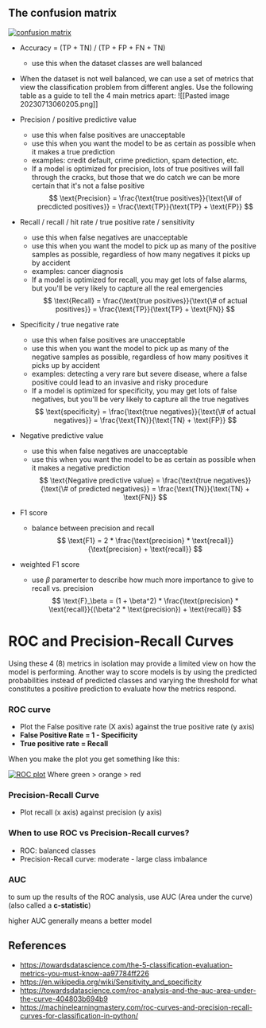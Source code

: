 ## The confusion matrix

[![confusion matrix](https://miro.medium.com/max/720/1*Vf4PXEybOl_AzervGOlgqw.webp)](https://towardsdatascience.com/roc-analysis-and-the-auc-area-under-the-curve-404803b694b9)
- Accuracy = (TP + TN) / (TP + FP + FN + TN)
	- use this when the dataset classes are well balanced

- When the dataset is not well balanced, we can use a set of metrics that view the classification problem from different angles. Use the following table as a guide to tell the 4 main metrics apart:
![[Pasted image 20230713060205.png]]
- Precision / positive predictive value
	- use this when false positives are unacceptable
	- use this when you want the model to be as certain as possible when it makes a true prediction
	- examples: credit default, crime prediction, spam detection, etc.
	- If a model is optimized for precision, lots of true positives will fall through the cracks, but those that we do catch we can be more certain that it's not a false positive
$$
\text{Precision} = \frac{\text{true positives}}{\text{\# of precdicted positives}} = \frac{\text{TP}}{\text{TP} + \text{FP}}
$$
- Recall / recall / hit rate / true positive rate / sensitivity
	- use this when false negatives are unacceptable
	- use this when you want the model to pick up as many of the positive samples as possible, regardless of how many negatives it picks up by accident
	- examples: cancer diagnosis
	- If a model is optimized for recall, you may get lots of false alarms, but you'll be very likely to capture all the real emergencies
$$
\text{Recall} = \frac{\text{true positives}}{\text{\# of actual positives}} = \frac{\text{TP}}{\text{TP} + \text{FN}}
$$
- Specificity / true negative rate
	- use this when false positives are unacceptable
	- use this when you want the model to pick up as many of the negative samples as possible, regardless of how many positives it picks up by accident
	- examples: detecting a very rare but severe disease, where a false positive could lead to an invasive and risky procedure
	- If a model is optimized for specificity, you may get lots of false negatives, but you'll be very likely to capture all the true negatives
$$
\text{specificity} = \frac{\text{true negatives}}{\text{\# of actual negatives}} = \frac{\text{TN}}{\text{TN} + \text{FP}}
$$
- Negative predictive value
	- use this when false negatives are unacceptable
	- use this when you want the model to be as certain as possible when it makes a negative prediction
$$
\text{Negative predictive value} = \frac{\text{true negatives}}{\text{\# of predicted negatives}} = \frac{\text{TN}}{\text{TN} + \text{FN}}
$$
- F1 score
	- balance between precision and recall
$$
\text{F1} = 2 * \frac{\text{precision} * \text{recall}}{\text{precision} + \text{recall}}
			$$  
-  weighted F1 score
	- use $\beta$ paramerter to describe how much more importance to give to recall vs. precision
$$
\text{F}_\beta = (1 + \beta^2) * \frac{\text{precision} * \text{recall}}{(\beta^2 * \text{precision}) + \text{recall}}
$$

# ROC and Precision-Recall Curves


Using these 4 (8) metrics in isolation may provide a limited view on how the model is performing. Another way to score models is by using the predicted probabilities instead of predicted classes and varying the threshold for what constitutes a positive prediction to evaluate how the metrics respond. 


### ROC curve
- Plot the False positive rate (X axis) against the true positive rate (y axis)
- **False Positive Rate = 1 - Specificity**
- **True positive rate = Recall**

When you make the plot you get something like this:

[![ROC plot](https://miro.medium.com/max/720/1*Ltf1bAZDm6SnjJlSc2wmIQ.webp)](https://towardsdatascience.com/roc-analysis-and-the-auc-area-under-the-curve-404803b694b9)
Where green > orange > red


### Precision-Recall Curve
- Plot recall (x axis) against precision (y axis)


### When to use ROC vs Precision-Recall curves?
- ROC: balanced classes
- Precision-Recall curve: moderate - large class imbalance


### AUC

to sum up the results of the ROC analysis, use AUC (Area under the curve) (also called a **c-statistic**)

higher AUC generally means a better model

## References
- https://towardsdatascience.com/the-5-classification-evaluation-metrics-you-must-know-aa97784ff226
- https://en.wikipedia.org/wiki/Sensitivity_and_specificity
- https://towardsdatascience.com/roc-analysis-and-the-auc-area-under-the-curve-404803b694b9
- https://machinelearningmastery.com/roc-curves-and-precision-recall-curves-for-classification-in-python/
